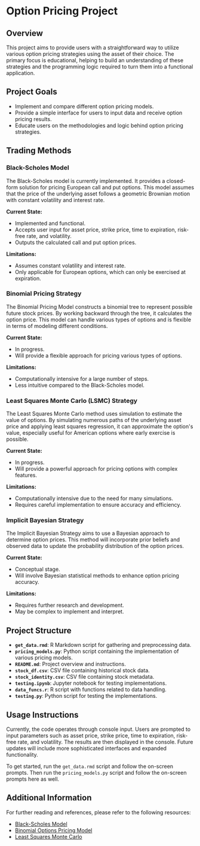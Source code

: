 # Option Pricing Project

## Overview

This project aims to provide users with a straightforward way to utilize various option pricing strategies using the asset of their choice. The primary focus is educational, helping to build an understanding of these strategies and the programming logic required to turn them into a functional application.

## Project Goals

- Implement and compare different option pricing models.
- Provide a simple interface for users to input data and receive option pricing results.
- Educate users on the methodologies and logic behind option pricing strategies.

## Trading Methods

### Black-Scholes Model

The Black-Scholes model is currently implemented. It provides a closed-form solution for pricing European call and put options. This model assumes that the price of the underlying asset follows a geometric Brownian motion with constant volatility and interest rate.

**Current State:**
- Implemented and functional.
- Accepts user input for asset price, strike price, time to expiration, risk-free rate, and volatility.
- Outputs the calculated call and put option prices.

**Limitations:**
- Assumes constant volatility and interest rate.
- Only applicable for European options, which can only be exercised at expiration.

### Binomial Pricing Strategy

The Binomial Pricing Model constructs a binomial tree to represent possible future stock prices. By working backward through the tree, it calculates the option price. This model can handle various types of options and is flexible in terms of modeling different conditions.

**Current State:**
- In progress.
- Will provide a flexible approach for pricing various types of options.

**Limitations:**
- Computationally intensive for a large number of steps.
- Less intuitive compared to the Black-Scholes model.

### Least Squares Monte Carlo (LSMC) Strategy

The Least Squares Monte Carlo method uses simulation to estimate the value of options. By simulating numerous paths of the underlying asset price and applying least squares regression, it can approximate the option's value, especially useful for American options where early exercise is possible.

**Current State:**
- In progress.
- Will provide a powerful approach for pricing options with complex features.

**Limitations:**
- Computationally intensive due to the need for many simulations.
- Requires careful implementation to ensure accuracy and efficiency.

### Implicit Bayesian Strategy

The Implicit Bayesian Strategy aims to use a Bayesian approach to determine option prices. This method will incorporate prior beliefs and observed data to update the probability distribution of the option prices.

**Current State:**
- Conceptual stage.
- Will involve Bayesian statistical methods to enhance option pricing accuracy.

**Limitations:**
- Requires further research and development.
- May be complex to implement and interpret.

## Project Structure

- **`get_data.rmd`**: R Markdown script for gathering and preprocessing data.
- **`pricing_models.py`**: Python script containing the implementation of various pricing models.
- **`README.md`**: Project overview and instructions.
- **`stock_df.csv`**: CSV file containing historical stock data.
- **`stock_identity.csv`**: CSV file containing stock metadata.
- **`testing.ipynb`**: Jupyter notebook for testing implementations.
- **`data_funcs.r`**: R script with functions related to data handling.
- **`testing.py`**: Python script for testing the implementations.

## Usage Instructions

Currently, the code operates through console input. Users are prompted to input parameters such as asset price, strike price, time to expiration, risk-free rate, and volatility. The results are then displayed in the console. Future updates will include more sophisticated interfaces and expanded functionality.

To get started, run the `get_data.rmd` script and follow the on-screen prompts. Then run the `pricing_models.py` script and follow the on-screen prompts here as well.

## Additional Information

For further reading and references, please refer to the following resources:
- [Black-Scholes Model](https://en.wikipedia.org/wiki/Black%E2%80%93Scholes_model)
- [Binomial Options Pricing Model](https://en.wikipedia.org/wiki/Binomial_options_pricing_model)
- [Least Squares Monte Carlo](https://en.wikipedia.org/wiki/Least_squares_Monte_Carlo)
